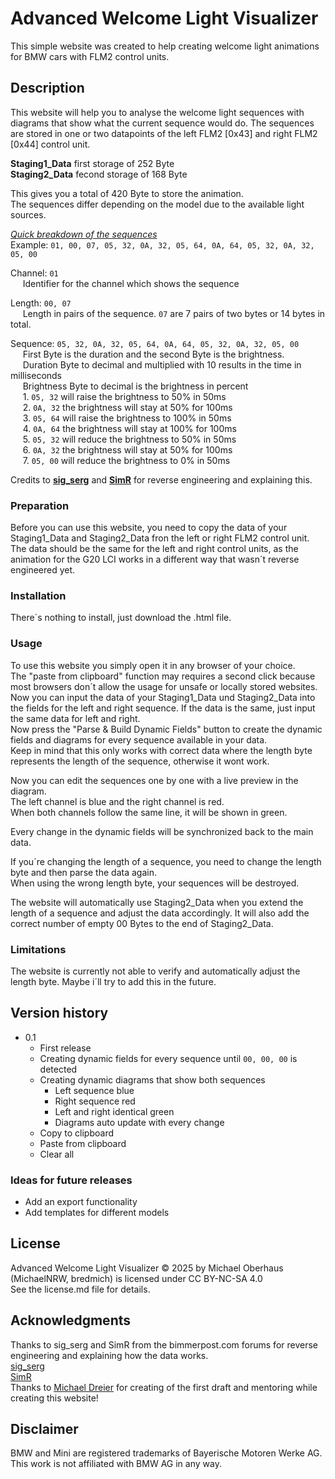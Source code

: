 # Advanced Welcome Light Visualizer

This simple website was created to help creating welcome light animations for BMW cars with FLM2 control units.

## Description

This website will help you to analyse the welcome light sequences with diagrams that show what the current sequence would do.
The sequences are stored in one or two datapoints of the left FLM2 [0x43] and right FLM2 [0x44] control unit.

**Staging1_Data** first storage of 252 Byte  
**Staging2_Data** fecond storage of 168 Byte

This gives you a total of 420 Byte to store the animation.  
The sequences differ depending on the model due to the available light sources.

*<u>Quick breakdown of the sequences</u>*  
Example: `01, 00, 07, 05, 32, 0A, 32, 05, 64, 0A, 64, 05, 32, 0A, 32, 05, 00`  

Channel: `01`  
&nbsp;&nbsp;&nbsp;&nbsp;&nbsp;Identifier for the channel which shows the sequence

Length: `00, 07`  
&nbsp;&nbsp;&nbsp;&nbsp;&nbsp;Length in pairs of the sequence. `07` are 7 pairs of two bytes or 14 bytes in total.

Sequence: `05, 32, 0A, 32, 05, 64, 0A, 64, 05, 32, 0A, 32, 05, 00`  
&nbsp;&nbsp;&nbsp;&nbsp;&nbsp;First Byte is the duration and the second Byte is the brightness.  
&nbsp;&nbsp;&nbsp;&nbsp;&nbsp;Duration Byte to decimal and multiplied with 10 results in the time in milliseconds  
&nbsp;&nbsp;&nbsp;&nbsp;&nbsp;Brightness Byte to decimal is the brightness in percent  
&nbsp;&nbsp;&nbsp;&nbsp;&nbsp;1. `05, 32` will raise the brightness to 50% in 50ms  
&nbsp;&nbsp;&nbsp;&nbsp;&nbsp;2. `0A, 32` the brightness will stay at 50% for 100ms  
&nbsp;&nbsp;&nbsp;&nbsp;&nbsp;3. `05, 64` will raise the brightness to 100% in 50ms  
&nbsp;&nbsp;&nbsp;&nbsp;&nbsp;4. `0A, 64` the brightness will stay at 100% for 100ms  
&nbsp;&nbsp;&nbsp;&nbsp;&nbsp;5. `05, 32` will reduce the brightness to 50% in 50ms  
&nbsp;&nbsp;&nbsp;&nbsp;&nbsp;6. `0A, 32` the brightness will stay at 50% for 100ms  
&nbsp;&nbsp;&nbsp;&nbsp;&nbsp;7. `05, 00` will reduce the brightness to 0% in 50ms

Credits to **[sig_serg](https://g20.bimmerpost.com/forums/showpost.php?p=31850938&postcount=107)** and **[SimR](https://g20.bimmerpost.com/forums/showpost.php?p=31870641&postcount=110)** for reverse engineering and explaining this.

### Preparation

Before you can use this website, you need to copy the data of your Staging1_Data and Staging2_Data fron the left or right FLM2 control unit.  
The data should be the same for the left and right control units, as the animation for the G20 LCI works in a different way that wasn´t reverse engineered yet.

### Installation

There´s nothing to install, just download the .html file.

### Usage

To use this website you simply open it in any browser of your choice.  
The "paste from clipboard" function may requires a second click because most browsers don´t allow the usage for unsafe or locally stored websites.  
Now you can input the data of your Staging1_Data und Staging2_Data into the fields for the left and right sequence. 
If the data is the same, just input the same data for left and right.  
Now press the "Parse & Build Dynamic Fields" button to create the dynamic fields and diagrams for every sequence available in your data.  
Keep in mind that this only works with correct data where the length byte represents the length of the sequence, otherwise it wont work.

Now you can edit the sequences one by one with a live preview in the diagram.  
The left channel is blue and the right channel is red.  
When both channels follow the same line, it will be shown in green.

Every change in the dynamic fields will be synchronized back to the main data.

If you´re changing the length of a sequence, you need to change the length byte and then parse the data again.  
When using the wrong length byte, your sequences will be destroyed.

The website will automatically use Staging2_Data when you extend the length of a sequence and adjust the data accordingly. It will also add the correct number of empty 00 Bytes to the end of Staging2_Data.

### Limitations

The website is currently not able to verify and automatically adjust the length byte. Maybe i´ll try to add this in the future.

## Version history

* 0.1
    * First release
    * Creating dynamic fields for every sequence until `00, 00, 00` is detected
    * Creating dynamic diagrams that show both sequences
        * Left sequence blue
        * Right sequence red
        * Left and right identical green
        * Diagrams auto update with every change
    * Copy to clipboard
    * Paste from clipboard
    * Clear all

### Ideas for future releases

* Add an export functionality
* Add templates for different models

## License

Advanced Welcome Light Visualizer © 2025 by Michael Oberhaus (MichaelNRW, bredmich) is licensed under CC BY-NC-SA 4.0  
See the license.md file for details.

## Acknowledgments

Thanks to sig_serg and SimR from the bimmerpost.com forums for reverse engineering and explaining how the data works.  
[sig_serg](https://g20.bimmerpost.com/forums/member.php?u=852876)  
[SimR](https://g20.bimmerpost.com/forums/member.php?u=886522)  
Thanks to [Michael Dreier](https://github.com/eMDi101) for creating of the first draft and mentoring while creating this website!

## Disclaimer

BMW and Mini are registered trademarks of Bayerische Motoren Werke AG.  
This work is not affiliated with BMW AG in any way.
